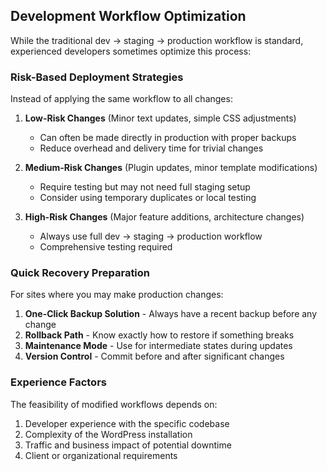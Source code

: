 ## Development Workflow Optimization

While the traditional dev → staging → production workflow is standard, experienced developers sometimes optimize this process:

### Risk-Based Deployment Strategies

Instead of applying the same workflow to all changes:

1. **Low-Risk Changes** (Minor text updates, simple CSS adjustments)
   - Can often be made directly in production with proper backups
   - Reduce overhead and delivery time for trivial changes

2. **Medium-Risk Changes** (Plugin updates, minor template modifications)
   - Require testing but may not need full staging setup
   - Consider using temporary duplicates or local testing

3. **High-Risk Changes** (Major feature additions, architecture changes)
   - Always use full dev → staging → production workflow
   - Comprehensive testing required

### Quick Recovery Preparation

For sites where you may make production changes:

1. **One-Click Backup Solution** - Always have a recent backup before any change
2. **Rollback Path** - Know exactly how to restore if something breaks
3. **Maintenance Mode** - Use for intermediate states during updates
4. **Version Control** - Commit before and after significant changes

### Experience Factors

The feasibility of modified workflows depends on:

1. Developer experience with the specific codebase
2. Complexity of the WordPress installation
3. Traffic and business impact of potential downtime
4. Client or organizational requirements
